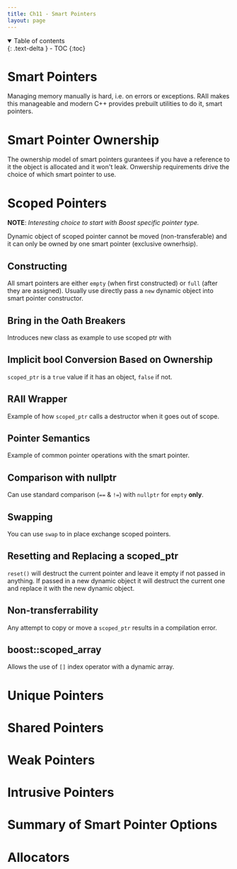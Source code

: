 ```yaml
---
title: Ch11 - Smart Pointers
layout: page
---
```


<details open markdown="block">
  <summary>
    Table of contents
  </summary>
  {: .text-delta }
- TOC
{:toc}
</details>

# Smart Pointers

Managing memory manually is hard, i.e. on errors or exceptions. RAII makes
this manageable and modern C++ provides prebuilt utilities to do it, smart
pointers.

# Smart Pointer Ownership

The ownership model of smart pointers gurantees if you have a reference to it
the object is allocated and it won't leak. Onwership requirements drive the
choice of which smart pointer to use.

# Scoped Pointers

**NOTE**: *Interesting choice to start with Boost specific pointer type.*

Dynamic object of scoped pointer cannot be moved (non-transferable) and it can
only be owned by one smart pointer (exclusive ownerhsip).

## Constructing

All smart pointers are either `empty` (when first constructed) or `full` (after
they are assigned). Usually use directly pass a `new` dynamic object into smart
pointer constructor.

## Bring in the Oath Breakers

Introduces new class as example to use scoped ptr with

## Implicit bool Conversion Based on Ownership

`scoped_ptr` is a `true` value if it has an object, `false` if not.

## RAII Wrapper

Example of how `scoped_ptr` calls a destructor when it goes out of scope.

## Pointer Semantics

Example of common pointer operations with the smart pointer.

## Comparison with nullptr

Can use standard comparison (`==` & `!=`) with `nullptr` for `empty` **only**.

## Swapping

You can use `swap` to in place exchange scoped pointers.

## Resetting and Replacing a scoped_ptr

`reset()` will destruct the current pointer and leave it empty if not passed
in anything. If passed in a new dynamic object it will destruct the current
one and replace it with the new dynamic object.

## Non-transferrability

Any attempt to copy or move a `scoped_ptr` results in a compilation error.

## boost::scoped_array

Allows the use of `[]` index operator with a dynamic array.

# Unique Pointers

# Shared Pointers

# Weak Pointers

# Intrusive Pointers

# Summary of Smart Pointer Options

# Allocators
